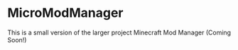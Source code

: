 # MicroModManager
This is a small version of the larger project Minecraft Mod Manager (Coming Soon!)
